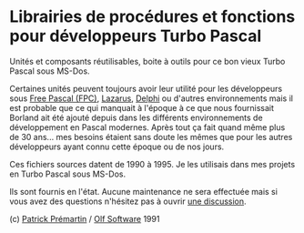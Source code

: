 # Librairies de procédures et fonctions pour développeurs Turbo Pascal

Unités et composants réutilisables, boite à outils pour ce bon vieux Turbo Pascal sous MS-Dos.

Certaines unités peuvent toujours avoir leur utilité pour les développeurs sous [Free Pascal (FPC)](https://developpeur-pascal.fr/free-pascal.html), [Lazarus](https://developpeur-pascal.fr/lazarus.html), [Delphi](https://developpeur-pascal.fr/delphi.html) ou d'autres environnements mais il est probable que ce qui manquait à l'époque à ce que nous fournissait Borland ait été ajouté depuis dans les différents environnements de développement en Pascal modernes. Après tout ça fait quand même plus de 30 ans... mes besoins étaient sans doute les mêmes que pour les autres développeurs ayant connu cette époque ou de nos jours.

Ces fichiers sources datent de 1990 à 1995. Je les utilisais dans mes projets en Turbo Pascal sous MS-Dos.

Ils sont fournis en l'état. Aucune maintenance ne sera effectuée mais si vous avez des questions n'hésitez pas à ouvrir [une discussion](https://github.com/DeveloppeurPascal/librairies-TurboPascal/discussions).

(c) [Patrick Prémartin](https://developpeur-pascal.fr/a-propos-de-l-auteur.html) / [Olf Software](https://olfsoftware.fr) 1991